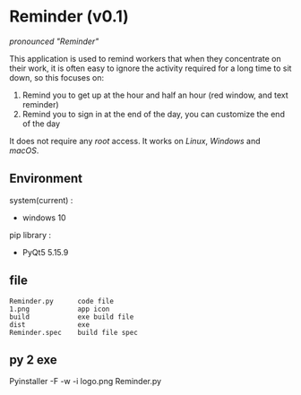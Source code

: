 # Reminder (v0.1)

_pronounced "Reminder"_

This application is used to remind workers that when they concentrate on their work, 
it is often easy to ignore the activity required for a long time to sit down, 
so this focuses on:
1. Remind you to get up at the hour and half an hour (red window, and text reminder)
2. Remind you to sign in at the end of the day, you can customize the end of the day

It does not require any _root_ access. It works on _Linux_, _Windows_ and _macOS_.


## Environment
system(current) :
 - windows 10

pip library :
 - PyQt5              5.15.9

## file

    Reminder.py      code file
    1.png            app icon
    build            exe build file
    dist             exe
    Reminder.spec    build file spec

## py 2 exe

Pyinstaller -F -w -i logo.png Reminder.py


